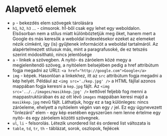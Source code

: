 # Alapvető elemek

- `p` - bekezdés elem szövegek tárolására
- `h1`, `h2`, `h3` ... - címsorok. h1-ből csak egy lehet egy weboldalon. Elsősorban nem a stílus miatt különböztetjük meg őket, hanem mert a Google és más keresők a weboldal indexelésekor ezeket az elemeket nézik címként, így (is) gyűjtenek információt a weboldal tartalmáról. Az alapértelmezett stílusuk más, mint a paragrafusoké, de ez tetszés szerint módosítható, nincs jelentősége
- `a` - linkek a szövegben. A nyitó- és záróelem közé megy a megjelenítendő szöveg, a nyitóelem belsejében pedig a href attribútum fogja megadni az URLt: `<a href="http://google.com">Google</a>`
- `img` - képek. Hasonlóan a linkekhez, itt az `src` attribútum fogja megadni a kép helyét. Például az `<img src='./kep.jpg' />` a HTML fájllal azonos mappában fogja keresni a `kep.jpg` fájlt. Az `<img src='../../images/masikkep.jpg' />` kettővel feljebb fog menni a mappastruktúrában és az ott lévő `images` mappában keresi majd a `masikkep.jpg` nevű fájlt.
Láthatjuk, hogy ez a tag különleges: nincs záróeleme, ehelyett a nyitóelem végén van egy `/` jel. Ez egy úgynevezett "önlezáró" elem - egy kép esetében egyszerűen nem lenne értelme egy nyitó- és egy záróelem közötti szövegnek.
- `ul`, `li` - felsorolás. Létezik unordered list és ordered list változata is
- `table`, `td`, `tr`, `th` - táblázat, sorok, oszlopok, fejlécek